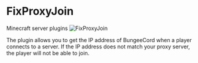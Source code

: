 # FixProxyJoin
Minecraft server plugins
![FixProxyJoin](https://zorotex.org/kartinki/gitimg.jpg)

The plugin allows you to get the IP address of BungeeCord when a player connects to a server.
If the IP address does not match your proxy server, the player will not be able to join.
